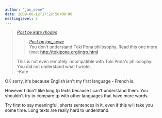 ```yaml
---
author: "jan_sewe"
date: 2009-06-12T17:29:50+00:00
nestinglevel: 3
---
```

> [_Post by kate rhodes_](/7s5ntBMu/how-fast-do-you-write-toki-pona#post3)  
> 
> > [_Post by jan\_sewe_](/7s5ntBMu/how-fast-do-you-write-toki-pona#post2)  
> > You don't understand Toki Pona philosophy. Read this one more time: http://tokipona.org/intro.html  
> > 
> 
> This is not even remotely incompatible with Toki Pona's philosophy.  
> You did not understand what I wrote.  
> \-Kate  
> 

OK sorry, it's because English isn't my first language - French is.  
  
However I don't like long tp texts because I can't understand them. You shouldn't try to compare tp with other languages that have more words.  
  
Try first to say meaningful, shorts sentences in it, even if this will take you some time. Long texts are really hard to understand.